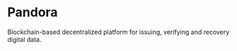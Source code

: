 # Pandora
Blockchain-based decentralized platform for issuing, verifying and recovery digital data.
